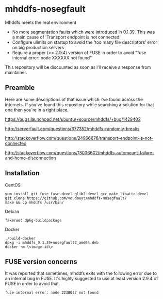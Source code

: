 # mhddfs-nosegfault

Mhddfs meets the real environment

* No more segmentation faults which were introduced in 0.1.39. This was a main cause of 'Transport endpoint is not connected'
* Configure ulimits on startup to avoid the 'too many file descriptors' error on big production servers
* Require a proper (>= 2.9.4) version of FUSE in order to avoid "fuse internal error: node XXXXXX not found"

This repository will be discounted as soon as I'll receive a response from maintainer.

## Preamble

Here are some descriptions of that issue which I've found across the internets. If you've found this repository while searching a solution for that one then you're in a right place.

https://bugs.launchpad.net/ubuntu/+source/mhddfs/+bug/1429402

http://serverfault.com/questions/677352/mhddfs-randomly-breaks

http://stackoverflow.com/questions/24966676/transport-endpoint-is-not-connected

http://stackoverflow.com/questions/18006602/mhddfs-automount-failure-and-home-disconnection 

## Installation

CentOS
```nohighlight
yum install git fuse fuse-devel glib2-devel gcc make libattr-devel
git clone https://github.com/vdudouyt/mhddfs-nosegfault/
make && cp mhddfs /usr/bin/
```

Debian
```nohighlight
fakeroot dpkg-buildpackage
```

Docker

```nohighlight
./build-docker
dpkg -i mhddfs_0.1.39+nosegfault2_amd64.deb
docker rm \<image-id\>
```

## FUSE version concerns

It was reported that sometimes, mhddfs exits with the following error due to an internal bug in FUSE. It's highly suggested to use at least version 2.9.4 of FUSE in order to avoid that.

```nohighlight
fuse internal error: node 2238037 not found
```
